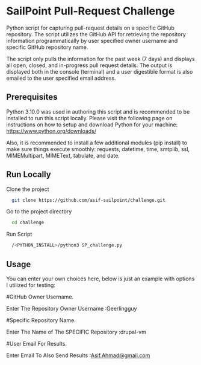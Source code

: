 
# SailPoint Pull-Request Challenge

Python script for capturing pull-request details on a specific GitHub repository. The script utilizes the GitHub API for retrieving the repository information programmatically by user specified owner username and specific GitHub repository name.
 
The script only pulls the information for the past week (7 days) and displays all open, closed, and in-progress pull request details. The output is displayed both in the console (terminal) and a user digestible format is also emailed to the user specified email address.


## Prerequisites
Python 3.10.0 was used in authoring this script and is recommended to be installed to run this script locally. Please visit the following page on instructions on how to setup and download Python for your machine:
https://www.python.org/downloads/

Also, it is recommended to install a few additional modules (pip install) to make sure things execute smoothly: requests, datetime, time, smtplib, ssl, MIMEMultipart, MIMEText, tabulate, and date.
## Run Locally

Clone the project 

```bash
  git clone https://github.com/asif-sailpoint/challenge.git
```

Go to the project directory

```bash
  cd challenge
```

Run Script

```bash
  /<PYTHON_INSTALL>/python3 SP_challenge.py 
```



## Usage

You can enter your own choices here, below is just an example with options I utilized for testing:

#GitHub Owner Username.

Enter The Repository Owner Username :Geerlingguy

#Specific Repository Name.

Enter The Name of The SPECIFIC Repository :drupal-vm

#User Email For Results.

Enter Email To Also Send Results :Asif.Ahmad@gmail.com


